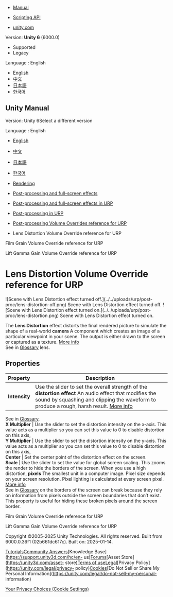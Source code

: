 [](https://docs.unity3d.com)

  * [Manual](../Manual/index.html)
  * [Scripting API](../ScriptReference/index.html)

  * [unity.com](https://unity.com/)

Version: **Unity 6** (6000.0)

  * Supported
  * Legacy

Language : English

  * [English](/Manual/urp/Post-Processing-Lens-Distortion.html)
  * [中文](/cn/current/Manual/urp/Post-Processing-Lens-Distortion.html)
  * [日本語](/ja/current/Manual/urp/Post-Processing-Lens-Distortion.html)
  * [한국어](/kr/current/Manual/urp/Post-Processing-Lens-Distortion.html)

[](https://docs.unity3d.com)

## Unity Manual

Version: Unity 6Select a different version

Language : English

  * [English](/Manual/urp/Post-Processing-Lens-Distortion.html)
  * [中文](/cn/current/Manual/urp/Post-Processing-Lens-Distortion.html)
  * [日本語](/ja/current/Manual/urp/Post-Processing-Lens-Distortion.html)
  * [한국어](/kr/current/Manual/urp/Post-Processing-Lens-Distortion.html)

  * [Rendering](../rendering-and-post-processing.html)
  * [Post-processing and full-screen effects](../post-processing-and-full-screen-effects.html)
  * [Post-processing and full-screen effects in URP](../urp/post-processing-and-full-screen-effects-urp.html)
  * [Post-processing in URP](../urp/post-processing-in-urp.html)
  * [Post-processing Volume Overrides reference for URP](../urp/EffectList.html)
  * Lens Distortion Volume Override reference for URP

[](../urp/Post-Processing-Film-Grain.html)

Film Grain Volume Override reference for URP

[](../urp/Post-Processing-Lift-Gamma-Gain.html)

Lift Gamma Gain Volume Override reference for URP

# Lens Distortion Volume Override reference for URP

![Scene with Lens Distortion effect turned off.](../../uploads/urp/post-
proc/lens-distortion-off.png) Scene with Lens Distortion effect turned off.
![Scene with Lens Distortion effect turned on.](../../uploads/urp/post-
proc/lens-distortion.png) Scene with Lens Distortion effect turned on.

The **Lens Distortion** effect distorts the final rendered picture to simulate
the shape of a real-world **camera** A component which creates an image of a
particular viewpoint in your scene. The output is either drawn to the screen
or captured as a texture. [More info](../CamerasOverview.html)  
See in [Glossary](../Glossary.html#Camera) lens.

## Properties

**Property** | **Description**  
---|---  
**Intensity** | Use the slider to set the overall strength of the **distortion effect** An audio effect that modifies the sound by squashing and clipping the waveform to produce a rough, harsh result. [More info](../class-AudioDistortionFilter.html)  
See in [Glossary](../Glossary.html#DistortionEffect).  
**X Multiplier** | Use the slider to set the distortion intensity on the x-axis. This value acts as a multiplier so you can set this value to 0 to disable distortion on this axis,  
**Y Multiplier** | Use the slider to set the distortion intensity on the y-axis. This value acts as a multiplier so you can set this value to 0 to disable distortion on this axis,  
**Center** | Set the center point of the distortion effect on the screen.  
**Scale** | Use the slider to set the value for global screen scaling. This zooms the render to hide the borders of the screen. When you use a high distortion, **pixels** The smallest unit in a computer image. Pixel size depends on your screen resolution. Pixel lighting is calculated at every screen pixel. [More info](../ShadowPerformance.html)  
See in [Glossary](../Glossary.html#pixel) on the borders of the screen can
break because they rely on information from pixels outside the screen
boundaries that don’t exist. This property is useful for hiding these broken
pixels around the screen border.  
  
[](../urp/Post-Processing-Film-Grain.html)

Film Grain Volume Override reference for URP

[](../urp/Post-Processing-Lift-Gamma-Gain.html)

Lift Gamma Gain Volume Override reference for URP

Copyright ©2005-2025 Unity Technologies. All rights reserved. Built from
6000.0.36f1 (02b661dc617c). Built on: 2025-01-14.

[Tutorials](https://learn.unity.com/)[Community
Answers](https://answers.unity3d.com)[Knowledge
Base](https://support.unity3d.com/hc/en-
us)[Forums](https://forum.unity3d.com)[Asset Store](https://unity3d.com/asset-
store)[Terms of
use](https://docs.unity3d.com/Manual/TermsOfUse.html)[Legal](https://unity.com/legal)[Privacy
Policy](https://unity.com/legal/privacy-
policy)[Cookies](https://unity.com/legal/cookie-policy)[Do Not Sell or Share
My Personal Information](https://unity.com/legal/do-not-sell-my-personal-
information)

[Your Privacy Choices (Cookie Settings)](javascript:void\(0\);)

